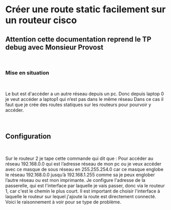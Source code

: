 #  Créer une route static facilement sur un routeur cisco


## Attention cette documentation reprend le TP debug avec Monsieur Provost 

<br>

### Mise en situation 
<br>

Le but est d'accéder a un autre réseau depuis un pc.
Donc depuis laptop 0 je veut accéder a laptop1 qui n’est pas dans le même réseau 
Dans ce cas il faut que je crée des routes statiques sur les routeurs pour pourvoir y accéder. 

<br>

## Configuration 

<br>

Sur le routeur 2 je tape cette commande qui dit que :
Pour accéder au réseau 192.168.0.0 qui est l’adresse réseau de mon pc ou je veux accéder avec ce masque de sous réseau en 255.255.254.0 car ce masque englobe le réseau 192.168.0.0 jusqu’à 192.168.1.255 comme sa je peux englober l’autre réseau ou est mon imprimante. 
Je configure l'adresse de la passerelle, qui est l'interface par laquelle je vais passer, donc via le routeur 1, car c'est le chemin le plus court. Il est important de choisir l'interface à laquelle le routeur sur lequel j'ajoute la route est directement connecté.
<br>
 Voici le raisonnement à voir pour se type de problème.